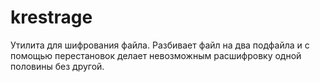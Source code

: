 # krestrage
Утилита для шифрования файла. Разбивает файл на два подфайла и с помощью перестановок делает невозможным расшифровку одной половины без другой.
